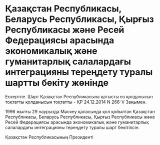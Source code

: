 # Қазақстан Республикасы, Беларусь Республикасы, Қырғыз Республикасы және Ресей Федерациясы арасында экономикалық және гуманитарлық салалардағы интеграцияны тереңдету туралы шартты бекiту жөнiнде

Ескертпе. Шарт Қазақстан Республикасына қатысты өз қолданысын тоқтатты қолданысын тоқтатты - ҚР 24.12.2014 N 266-V Заңымен.

1996 жылғы 29 наурызда Мәскеу қаласында қол қойылған Қазақстан Республикасы, Беларусь Республикасы, Қырғыз Республикасы және Ресей Федерациясы арасында экономикалық және гуманитарлық салалардағы интеграцияны тереңдету туралы шарт бекiтiлсiн.

Қазақстан Республикасының Президентi

